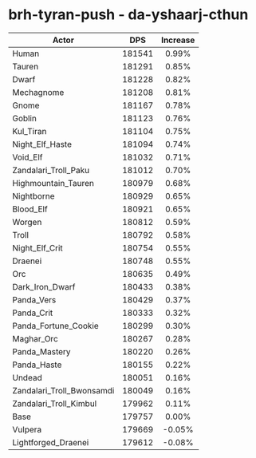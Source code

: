 # brh-tyran-push - da-yshaarj-cthun
| Actor | DPS | Increase |
|---|:---:|:---:|
|Human|181541|0.99%|
|Tauren|181291|0.85%|
|Dwarf|181228|0.82%|
|Mechagnome|181208|0.81%|
|Gnome|181167|0.78%|
|Goblin|181123|0.76%|
|Kul_Tiran|181104|0.75%|
|Night_Elf_Haste|181094|0.74%|
|Void_Elf|181032|0.71%|
|Zandalari_Troll_Paku|181012|0.70%|
|Highmountain_Tauren|180979|0.68%|
|Nightborne|180929|0.65%|
|Blood_Elf|180921|0.65%|
|Worgen|180812|0.59%|
|Troll|180792|0.58%|
|Night_Elf_Crit|180754|0.55%|
|Draenei|180748|0.55%|
|Orc|180635|0.49%|
|Dark_Iron_Dwarf|180433|0.38%|
|Panda_Vers|180429|0.37%|
|Panda_Crit|180333|0.32%|
|Panda_Fortune_Cookie|180299|0.30%|
|Maghar_Orc|180267|0.28%|
|Panda_Mastery|180220|0.26%|
|Panda_Haste|180155|0.22%|
|Undead|180051|0.16%|
|Zandalari_Troll_Bwonsamdi|180049|0.16%|
|Zandalari_Troll_Kimbul|179962|0.11%|
|Base|179757|0.00%|
|Vulpera|179669|-0.05%|
|Lightforged_Draenei|179612|-0.08%|
